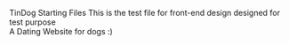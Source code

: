 TinDog Starting Files
This is the test file for front-end design
designed for test purpose <br>
A Dating Website for dogs :)
